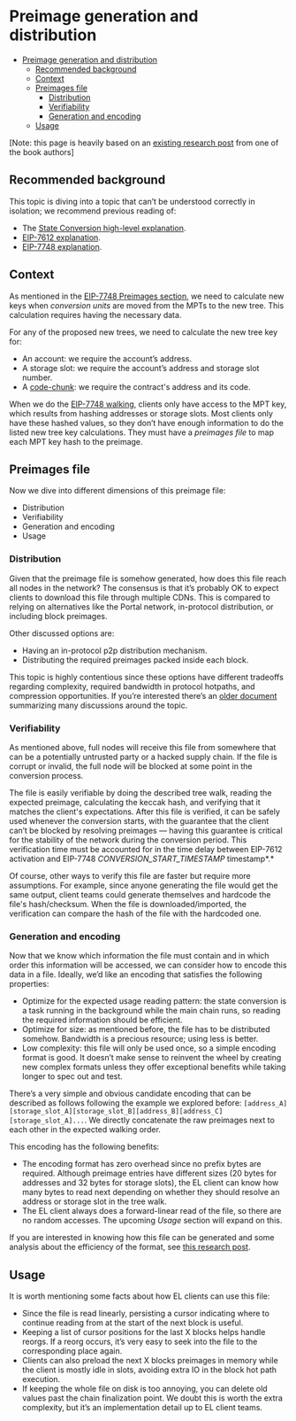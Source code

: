 # Preimage generation and distribution

- [Preimage generation and distribution](#preimage-generation-and-distribution)
  - [Recommended background](#recommended-background)
  - [Context](#context)
  - [Preimages file](#preimages-file)
    - [Distribution](#distribution)
    - [Verifiability](#verifiability)
    - [Generation and encoding](#generation-and-encoding)
  - [Usage](#usage)

[Note: this page is heavily based on an [existing research post](https://ethresear.ch/t/state-tree-preimages-file-generation/21651?u=ihagopian) from one of the book authors]

## Recommended background

This topic is diving into a topic that can’t be understood correctly in isolation; we recommend previous reading of:

- The [State Conversion high-level explanation](./intro.md).
- [EIP-7612 explanation](./eip-7612.md).
- [EIP-7748 explanation](./eip-7748.md).

## Context

As mentioned in the [EIP-7748 Preimages section](./eip-7748.md#preimages), we need to calculate new keys when *conversion units* are moved from the MPTs to the new tree. This calculation requires having the necessary data.

For any of the proposed new trees, we need to calculate the new tree key for:

- An account: we require the account’s address.
- A storage slot: we require the account’s address and storage slot number.
- A [code-chunk](./../code-chunking/intro.md): we require the contract's address and its code.

When we do the [EIP-7748 walking](./eip-7748.md#big-picture), clients only have access to the MPT key, which results from hashing addresses or storage slots. Most clients only have these hashed values, so they don’t have enough information to do the listed new tree key calculations. They must have a *preimages file* to map each MPT key hash to the preimage.

## Preimages file

Now we dive into different dimensions of this preimage file:

- Distribution
- Verifiability
- Generation and encoding
- Usage

### Distribution

Given that the preimage file is somehow generated, how does this file reach all nodes in the network? The consensus is that it’s probably OK to expect clients to download this file through multiple CDNs. This is compared to relying on alternatives like the Portal network, in-protocol distribution, or including block preimages.

Other discussed options are:

- Having an in-protocol p2p distribution mechanism.
- Distributing the required preimages packed inside each block.

This topic is highly contentious since these options have different tradeoffs regarding complexity, required bandwidth in protocol hotpaths, and compression opportunities. If you’re interested there’s an [older document](https://hackmd.io/@jsign/vkt-preimage-generation-and-distribution) summarizing many discussions around the topic.

### Verifiability

As mentioned above, full nodes will receive this file from somewhere that can be a potentially untrusted party or a hacked supply chain. If the file is corrupt or invalid, the full node will be blocked at some point in the conversion process.

The file is easily verifiable by doing the described tree walk, reading the expected preimage, calculating the keccak hash, and verifying that it matches the client's expectations. After this file is verified, it can be safely used whenever the conversion starts, with the guarantee that the client can’t be blocked by resolving preimages — having this guarantee is critical for the stability of the network during the conversion period. This verification time must be accounted for in the time delay between EIP-7612 activation and EIP-7748 *CONVERSION_START_TIMESTAMP* timestamp*.*

Of course, other ways to verify this file are faster but require more assumptions. For example, since anyone generating the file would get the same output, client teams could generate themselves and hardcode the file's hash/checksum. When the file is downloaded/imported, the verification can compare the hash of the file with the hardcoded one.

### Generation and encoding

Now that we know which information the file must contain and in which order this information will be accessed, we can consider how to encode this data in a file. Ideally, we’d like an encoding that satisfies the following properties:

- Optimize for the expected usage reading pattern: the state conversion is a task running in the background while the main chain runs, so reading the required information should be efficient.
- Optimize for size: as mentioned before, the file has to be distributed somehow. Bandwidth is a precious resource; using less is better.
- Low complexity: this file will only be used once, so a simple encoding format is good. It doesn’t make sense to reinvent the wheel by creating new complex formats unless they offer exceptional benefits while taking longer to spec out and test.

There’s a very simple and obvious candidate encoding that can be described as follows following the example we explored before: `[address_A][storage_slot_A][storage_slot_B][address_B][address_C][storage_slot_A]...`. We directly concatenate the raw preimages next to each other in the expected walking order.

This encoding has the following benefits:

- The encoding format has zero overhead since no prefix bytes are required. Although preimage entries have different sizes (20 bytes for addresses and 32 bytes for storage slots), the EL client can know how many bytes to read next depending on whether they should resolve an address or storage slot in the tree walk.
- The EL client always does a forward-linear read of the file, so there are no random accesses. The upcoming *Usage* section will expand on this.

If you are interested in knowing how this file can be generated and some analysis about the efficiency of the format, see [this research post](https://ethresear.ch/t/state-tree-preimages-file-generation/21651#p-52669-diving-deeper-into-encoding-efficiency-11).

## Usage

It is worth mentioning some facts about how EL clients can use this file:

- Since the file is read linearly, persisting a cursor indicating where to continue reading from at the start of the next block is useful.
- Keeping a list of cursor positions for the last X blocks helps handle reorgs. If a reorg occurs, it’s very easy to seek into the file to the corresponding place again.
- Clients can also preload the next X blocks preimages in memory while the client is mostly idle in slots, avoiding extra IO in the block hot path execution.
- If keeping the whole file on disk is too annoying, you can delete old values past the chain finalization point. We doubt this is worth the extra complexity, but it’s an implementation detail up to EL client teams.
